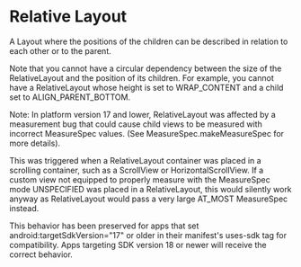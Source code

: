 # Relative Layout

A Layout where the positions of the children can be described in relation to each other or to the parent.

Note that you cannot have a circular dependency between the size of the RelativeLayout and the position of its children. For example, you cannot have a RelativeLayout whose height is set to WRAP_CONTENT and a child set to ALIGN_PARENT_BOTTOM.

Note: In platform version 17 and lower, RelativeLayout was affected by a measurement bug that could cause child views to be measured with incorrect MeasureSpec values. (See MeasureSpec.makeMeasureSpec for more details).

This was triggered when a RelativeLayout container was placed in a scrolling container, such as a ScrollView or HorizontalScrollView. If a custom view not equipped to properly measure with the MeasureSpec mode UNSPECIFIED was placed in a RelativeLayout, this would silently work anyway as RelativeLayout would pass a very large AT_MOST MeasureSpec instead.

This behavior has been preserved for apps that set android:targetSdkVersion="17" or older in their manifest's uses-sdk tag for compatibility. Apps targeting SDK version 18 or newer will receive the correct behavior.
